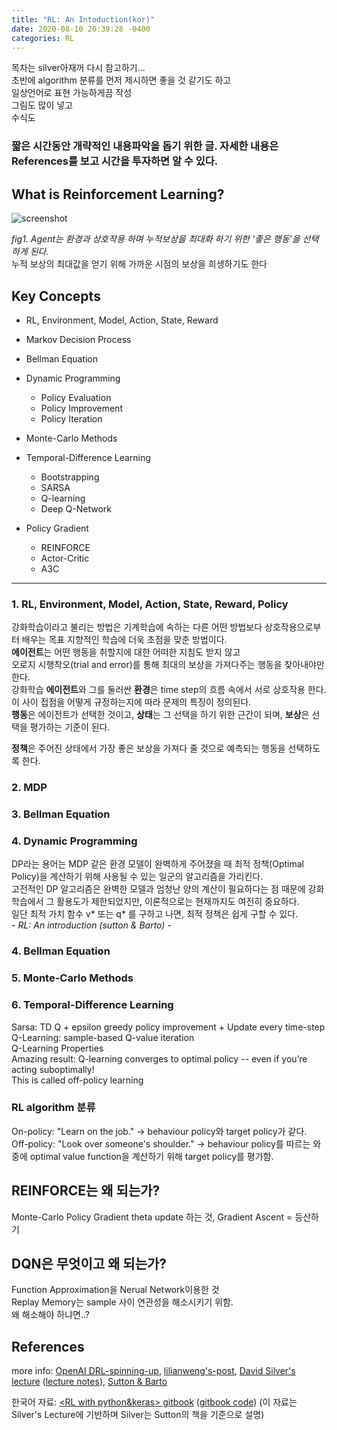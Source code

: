 ```yaml
---
title: "RL: An Intoduction(kor)"
date: 2020-08-10 20:39:28 -0400
categories: RL
---
```


목차는 silver아재꺼 다시 참고하기...   
초반에 algorithm 분류를 먼저 제시하면 좋을 것 같기도 하고   
일상언어로 표현 가능하게끔 작성   
그림도 많이 넣고   
수식도   


### 짧은 시간동안 개략적인 내용파악을 돕기 위한 글. 자세한 내용은 References를 보고 시간을 투자하면 알 수 있다.

## What is Reinforcement Learning?
![screenshot](https://user-images.githubusercontent.com/67356449/89783369-c7414980-db51-11ea-8db5-317bafab812b.png)

_fig1. Agent는 환경과 상호작용 하며 누적보상을 최대화 하기 위한 '좋은 행동'을 선택하게 된다._   
누적 보상의 최대값을 얻기 위해 가까운 시점의 보상을 희생하기도 한다

## Key Concepts
- RL, Environment, Model, Action, State, Reward

- Markov Decision Process

- Bellman Equation

- Dynamic Programming
    - Policy Evaluation
    - Policy Improvement
    - Policy Iteration
    
- Monte-Carlo Methods

- Temporal-Difference Learning
    - Bootstrapping
    - SARSA
    - Q-learning
    - Deep Q-Network

- Policy Gradient
    - REINFORCE
    - Actor-Critic
    - A3C

***
### 1. RL, Environment, Model, Action, State, Reward, Policy
강화학습이라고 불리는 방법은 기계학습에 속하는 다른 어떤 방법보다 상호작용으로부터 배우는 목표 지향적인 학습에 더욱 초점을 맞춘 방법이다.   
**에이전트**는 어떤 행동을 취할지에 대한 어떠한 지침도 받지 않고   
오로지 시행착오(trial and error)를 통해 최대의 보상을 가져다주는 행동을 찾아내야만 한다.   
강화학습 **에이전트**와 그를 둘러싼 **환경**은 time step의 흐름 속에서 서로 상호작용 한다.   
이 사이 접점을 어떻게 규정하는지에 따라 문제의 특징이 정의된다.   
**행동**은 에이전트가 선택한 것이고, **상태**는 그 선택을 하기 위한 근간이 되며, **보상**은 선택을 평가하는 기준이 된다.   
   
**정책**은 주어진 상태에서 가장 좋은 보상을 가져다 줄 것으로 예측되는 행동을 선택하도록 한다.

    
### 2. MDP

### 3. Bellman Equation

### 4. Dynamic Programming
DP라는 용어는 MDP 같은 환경 모델이 완벽하게 주어졌을 때 최적 정책(Optimal Policy)을 계산하기 위해 사용될 수 있는 일군의 알고리즘을 가리킨다.   
고전적인 DP 알고리즘은 완벽한 모델과 엄청난 양의 계산이 필요하다는 점 때문에 강화학습에서 그 활용도가 제한되었지만, 이론적으로는 현재까지도 여전히 중요하다.   
일단 최적 가치 함수 v* 또는 q* 를 구하고 나면, 최적 정책은 쉽게 구할 수 있다.   
_- RL: An introduction (sutton & Barto) -_

### 4. Bellman Equation

### 5. Monte-Carlo Methods

### 6. Temporal-Difference Learning
Sarsa: TD Q + epsilon greedy policy improvement + Update every time-step   
Q-Learning: sample-based Q-value iteration   
Q-Learning Properties   
Amazing result: Q-learning converges to optimal policy -- even if you’re acting suboptimally!   
This is called off-policy learning
### RL algorithm 분류
On-policy: "Learn on the job." -> behaviour policy와 target policy가 같다.   
Off-policy: "Look over someone's shoulder." -> behaviour policy를 따르는 와중에 optimal value function을 계산하기 위해 target policy를 평가함.


## REINFORCE는 왜 되는가?
Monte-Carlo Policy Gradient
theta update 하는 것, Gradient Ascent = 등산하기   

## DQN은 무엇이고 왜 되는가?
Function Approximation을 Nerual Network이용한 것   
Replay Memory는 sample 사이 연관성을 해소시키기 위함.   
왜 해소해야 하냐면..?   

## References
more info: [OpenAI DRL-spinning-up], [lilianweng's-post], [David Silver's lecture] ([lecture notes]), [Sutton & Barto]

한국어 자료: [<RL with python&keras> gitbook] ([gitbook code])
(이 자료는 Silver's Lecture에 기반하며 Silver는 Sutton의 책을 기준으로 설명)

[OpenAI DRL-spinning-up]: https://spinningup.openai.com/en/latest/index.html
[lilianweng's-post]: https://lilianweng.github.io/lil-log/2018/02/19/a-long-peek-into-reinforcement-learning.html
[David Silver's lecture]: https://www.youtube.com/watch?v=2pWv7GOvuf0&list=PLqYmG7hTraZDM-OYHWgPebj2MfCFzFObQ
[lecture notes]: https://www.davidsilver.uk/teaching/
[Sutton & Barto]: http://incompleteideas.net/book/bookdraft2018mar21.pdf
[<RL with python&keras> gitbook]: https://dnddnjs.gitbook.io/rl/
[gitbook code]: https://github.com/rlcode/reinforcement-learning-kr
